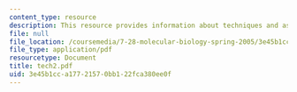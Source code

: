 ```yaml
---
content_type: resource
description: This resource provides information about techniques and assay for.
file: null
file_location: /coursemedia/7-28-molecular-biology-spring-2005/3e45b1cca17721570bb122fca380ee0f_tech2.pdf
file_type: application/pdf
resourcetype: Document
title: tech2.pdf
uid: 3e45b1cc-a177-2157-0bb1-22fca380ee0f
---
```

